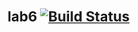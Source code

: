 # lab6 [![Build Status](https://travis-ci.org/helkenarva/lab6.svg?branch=master)](https://travis-ci.org/helkenarva/lab6)